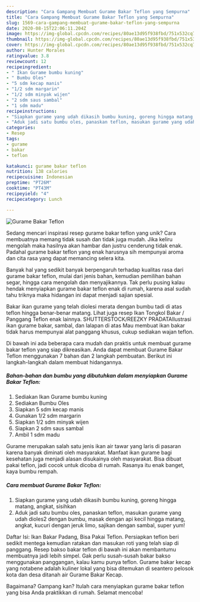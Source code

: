```yaml
---
description: "Cara Gampang Membuat Gurame Bakar Teflon yang Sempurna"
title: "Cara Gampang Membuat Gurame Bakar Teflon yang Sempurna"
slug: 1569-cara-gampang-membuat-gurame-bakar-teflon-yang-sempurna
date: 2020-08-15T22:06:11.204Z
image: https://img-global.cpcdn.com/recipes/80ae13d95f938fbd/751x532cq70/gurame-bakar-teflon-foto-resep-utama.jpg
thumbnail: https://img-global.cpcdn.com/recipes/80ae13d95f938fbd/751x532cq70/gurame-bakar-teflon-foto-resep-utama.jpg
cover: https://img-global.cpcdn.com/recipes/80ae13d95f938fbd/751x532cq70/gurame-bakar-teflon-foto-resep-utama.jpg
author: Hunter Morales
ratingvalue: 3.8
reviewcount: 12
recipeingredient:
- " Ikan Gurame bumbu kuning"
- " Bumbu Oles"
- "5 sdm kecap manis"
- "1/2 sdm margarin"
- "1/2 sdm minyak wijen"
- "2 sdm saus sambal"
- "1 sdm madu"
recipeinstructions:
- "Siapkan gurame yang udah dikasih bumbu kuning, goreng hingga matang, angkat, sisihkan"
- "Aduk jadi satu bumbu oles, panaskan teflon, masukan gurame yang udah dioles2 dengan bumbu, masak dengan api kecil hingga matang, angkat, kucuri dengan jeruk limo, sajikan dengan sambal, super yum!"
categories:
- Resep
tags:
- gurame
- bakar
- teflon

katakunci: gurame bakar teflon 
nutrition: 138 calories
recipecuisine: Indonesian
preptime: "PT26M"
cooktime: "PT43M"
recipeyield: "4"
recipecategory: Lunch

---
```



![Gurame Bakar Teflon](https://img-global.cpcdn.com/recipes/80ae13d95f938fbd/751x532cq70/gurame-bakar-teflon-foto-resep-utama.jpg)

Sedang mencari inspirasi resep gurame bakar teflon yang unik? Cara membuatnya memang tidak susah dan tidak juga mudah. Jika keliru mengolah maka hasilnya akan hambar dan justru cenderung tidak enak. Padahal gurame bakar teflon yang enak harusnya sih mempunyai aroma dan cita rasa yang dapat memancing selera kita.

Banyak hal yang sedikit banyak berpengaruh terhadap kualitas rasa dari gurame bakar teflon, mulai dari jenis bahan, kemudian pemilihan bahan segar, hingga cara mengolah dan menyajikannya. Tak perlu pusing kalau hendak menyiapkan gurame bakar teflon enak di rumah, karena asal sudah tahu triknya maka hidangan ini dapat menjadi sajian spesial.

Bakar ikan gurame yang telah diolesi merata dengan bumbu tadi di atas teflon hingga benar-benar matang. Lihat juga resep Ikan Tongkol Bakar / Panggang Teflon enak lainnya. SHUTTERSTOCK/REEZKY PRADATAIlustrasi ikan gurame bakar, sambal, dan lalapan di atas Mau membuat ikan bakar tidak harus mempunyai alat panggang khusus, cukup sediakan wajan teflon.


Di bawah ini ada beberapa cara mudah dan praktis untuk membuat gurame bakar teflon yang siap dikreasikan. Anda dapat membuat Gurame Bakar Teflon menggunakan 7 bahan dan 2 langkah pembuatan. Berikut ini langkah-langkah dalam membuat hidangannya.

<!--inarticleads1-->

##### Bahan-bahan dan bumbu yang dibutuhkan dalam menyiapkan Gurame Bakar Teflon:

1. Sediakan  Ikan Gurame bumbu kuning
1. Sediakan  Bumbu Oles
1. Siapkan 5 sdm kecap manis
1. Gunakan 1/2 sdm margarin
1. Siapkan 1/2 sdm minyak wijen
1. Siapkan 2 sdm saus sambal
1. Ambil 1 sdm madu


Gurame merupakan salah satu jenis ikan air tawar yang laris di pasaran karena banyak diminati oleh masyarakat. Manfaat ikan gurame bagi kesehatan juga menjadi alasan disukainya oleh masyarakat. Bisa dibuat pakai teflon, jadi cocok untuk dicoba di rumah. Rasanya itu enak banget, kaya bumbu rempah. 

<!--inarticleads2-->

##### Cara membuat Gurame Bakar Teflon:

1. Siapkan gurame yang udah dikasih bumbu kuning, goreng hingga matang, angkat, sisihkan
1. Aduk jadi satu bumbu oles, panaskan teflon, masukan gurame yang udah dioles2 dengan bumbu, masak dengan api kecil hingga matang, angkat, kucuri dengan jeruk limo, sajikan dengan sambal, super yum!


Daftar Isi: Ikan Bakar Padang, Bisa Pakai Teflon. Persiapkan teflon beri sedikit mentega kemudian ratakan dan masukan roti yang telah siap di panggang. Resep bakso bakar teflon di bawah ini akan membantumu membuatnya jadi lebih simpel. Gak perlu susah-susah bakar bakso menggunakan panggangan, kalau kamu punya teflon. Gurame bakar kecap yang notabene adalah kuliner lokal yang bisa ditemukan di seantero pelosok kota dan desa ditanah air Gurame Bakar Kecap. 

Bagaimana? Gampang kan? Itulah cara menyiapkan gurame bakar teflon yang bisa Anda praktikkan di rumah. Selamat mencoba!
